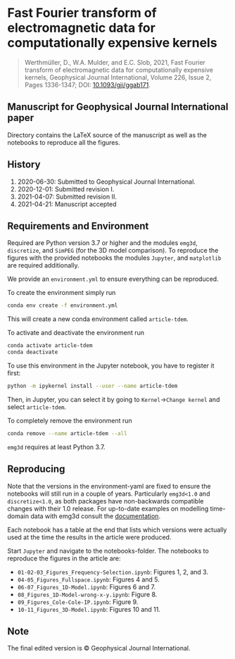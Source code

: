 # Fast Fourier transform of electromagnetic data for computationally expensive kernels

> Werthmüller, D., W.A. Mulder, and E.C. Slob, 2021, Fast Fourier transform of
> electromagnetic data for computationally expensive kernels, Geophysical
> Journal International, Volume 226, Issue 2, Pages 1336-1347; DOI:
> [10.1093/gji/ggab171](https://doi.org/10.1093/gji/ggab171).


## Manuscript for Geophysical Journal International paper

Directory contains the LaTeX source of the manuscript as well as the notebooks
to reproduce all the figures.


## History

1. 2020-06-30: Submitted to Geophysical Journal International.
2. 2020-12-01: Submitted revision I.
3. 2021-04-07: Submitted revision II.
4. 2021-04-21: Manuscript accepted


## Requirements and Environment

Required are Python version 3.7 or higher and the modules `emg3d`,
`discretize`, and `SimPEG` (for the 3D model comparison). To reproduce the
figures with the provided notebooks the modules `Jupyter`, and `matplotlib` are
required additionally.

We provide an `environment.yml` to ensure everything can be reproduced.

To create the environment simply run
```bash
conda env create -f environment.yml
```
This will create a new conda environment called `article-tdem`.

To activate and deactivate the environment run
```bash
conda activate article-tdem
conda deactivate
```

To use this environment in the Jupyter notebook, you have to register it first:
```bash
python -m ipykernel install --user --name article-tdem
```
Then, in Jupyter, you can select it by going to `Kernel`->`Change kernel` and
select `article-tdem`.

To completely remove the environment run
```bash
conda remove --name article-tdem --all
```

`emg3d` requires at least Python 3.7.


## Reproducing

Note that the versions in the environment-yaml are fixed to ensure the
notebooks will still run in a couple of years. Particularly `emg3d<1.0` and
`discretize<1.0`, as both packages have non-backwards compatible changes with
their 1.0 release. For up-to-date examples on modelling time-domain data with
emg3d consult the [documentation](https://emg3d.emsig.xyz).

Each notebook has a table at the end that lists which versions were actually
used at the time the results in the article were produced.

Start `Jupyter` and navigate to the notebooks-folder. The notebooks to
reproduce the figures in the article are:

- ``01-02-03_Figures_Frequency-Selection.ipynb``: Figures 1, 2, and 3.
- ``04-05_Figures_Fullspace.ipynb``: Figures 4 and 5.
- ``06-07_Figures_1D-Model.ipynb``: Figures 6 and 7.
- ``08_Figures_1D-Model-wrong-x-y.ipynb``: Figure 8.
- ``09_Figures_Cole-Cole-IP.ipynb``: Figure 9.
- ``10-11_Figures_3D-Model.ipynb``: Figures 10 and 11.


## Note

The final edited version is &copy; Geophysical Journal International.
